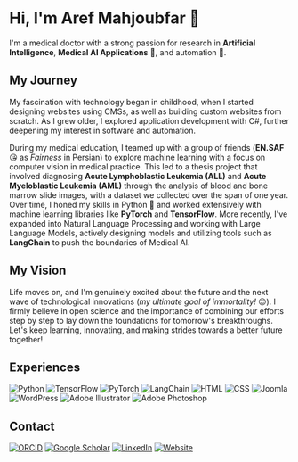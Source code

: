 # Hi, I'm Aref Mahjoubfar 👋  

I'm a medical doctor with a strong passion for research in **Artificial Intelligence**, **Medical AI Applications** 🏥, and automation 🤖.  

## My Journey  

My fascination with technology began in childhood, when I started designing websites using CMSs, as well as building custom websites from scratch. As I grew older, I explored application development with C#, further deepening my interest in software and automation.  

During my medical education, I teamed up with a group of friends (**EN.SAF** 😘 as *Fairness* in Persian) to explore machine learning with a focus on computer vision in medical practice. This led to a thesis project that involved diagnosing **Acute Lymphoblastic Leukemia (ALL)** and **Acute Myeloblastic Leukemia (AML)** through the analysis of blood and bone marrow slide images, with a dataset we collected over the span of one year. Over time, I honed my skills in Python 🐍 and worked extensively with machine learning libraries like **PyTorch** and **TensorFlow**. More recently, I've expanded into Natural Language Processing and working with Large Language Models, actively designing models and utilizing tools such as **LangChain** to push the boundaries of Medical AI.  

## My Vision  

Life moves on, and I'm genuinely excited about the future and the next wave of technological innovations (*my ultimate goal of immortality!* 😉). I firmly believe in open science and the importance of combining our efforts step by step to lay down the foundations for tomorrow's breakthroughs. Let's keep learning, innovating, and making strides towards a better future together!  

## Experiences

![Python](https://img.shields.io/badge/Python-3776AB?style=for-the-badge&logo=python&logoColor=white)  ![TensorFlow](https://img.shields.io/badge/TensorFlow-FF6F00?style=for-the-badge&logo=tensorflow&logoColor=white)  ![PyTorch](https://img.shields.io/badge/PyTorch-EE4C2C?style=for-the-badge&logo=pytorch&logoColor=white)  ![LangChain](https://img.shields.io/badge/LangChain-0052CC?style=for-the-badge&logo=langchain&logoColor=white)  ![HTML](https://img.shields.io/badge/HTML5-E34F26?style=for-the-badge&logo=html5&logoColor=white)  ![CSS](https://img.shields.io/badge/CSS3-1572B6?style=for-the-badge&logo=css3&logoColor=white)  ![Joomla](https://img.shields.io/badge/Joomla-5091CD?style=for-the-badge&logo=joomla&logoColor=white)  ![WordPress](https://img.shields.io/badge/WordPress-21759B?style=for-the-badge&logo=wordpress&logoColor=white)  ![Adobe Illustrator](https://img.shields.io/badge/Adobe_Illustrator-FF9A00?style=for-the-badge&logo=adobeillustrator&logoColor=white)  ![Adobe Photoshop](https://img.shields.io/badge/Adobe_Photoshop-31A8FF?style=for-the-badge&logo=adobephotoshop&logoColor=white) 

## Contact
[![ORCID](https://img.shields.io/badge/ORCID-0000--0002--1681--0994-green?logo=orcid)](https://orcid.org/0000-0002-1681-0994) 
[![Google Scholar](https://img.shields.io/badge/Google-Scholar-blue)](https://scholar.google.com/citations?hl=en&user=R9sqUqQAAAAJ)
[![LinkedIn](https://img.shields.io/badge/LinkedIn-Connect-blue)](https://www.linkedin.com/in/aref-mahjoubfar-306a9719b/?trk=public-profile-join-page)
[![Website](https://img.shields.io/badge/Blog-red)](#)
